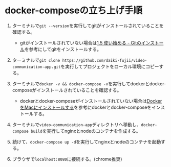 # docker-composeの立ち上げ手順
1. ターミナルで`git --version`を実行してgitがインストールされていることを確認する。
    - gitがインストールされていない場合は[1.5 使い始める - Gitのインストール](https://git-scm.com/book/ja/v2/%E4%BD%BF%E3%81%84%E5%A7%8B%E3%82%81%E3%82%8B-Git%E3%81%AE%E3%82%A4%E3%83%B3%E3%82%B9%E3%83%88%E3%83%BC%E3%83%AB)を参考にしてgitをインストールする。
    
1. ターミナルで`git clone https://github.com/daiki-fujii/video-communication-app.git`を実行してプロジェクトをローカル環境にコピーする。

1. ターミナルで`docker -v && docker-compose -v`を実行してdockerとdocker-composeがインストールされていることを確認する。
    - dockerとdocker-composeがインストールされていない場合は[DockerをMacにインストールする](https://qiita.com/kurkuru/items/127fa99ef5b2f0288b81)を参考にdockerとdocker-composeをインストールする。
    
1. ターミナルで`video-communication-app`ディレクトリへ移動し、`docker-compose build`を実行してnginxとnodeのコンテナを作成する。

1. 続けて、`docker-compose up -d`を実行してnginxとnodeのコンテナを起動する。

1. ブラウザで`localhost:8080`に接続する。(chrome推奨)
